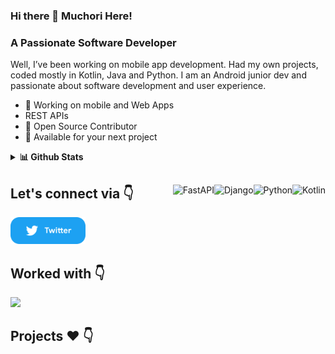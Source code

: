 ### Hi there 👋 Muchori Here! 

### A Passionate Software Developer 
Well, I’ve been working on mobile app development. Had my own projects, coded mostly in Kotlin, Java and Python. I am an Android junior dev and passionate about software development and user experience.

* 📱 Working on mobile and Web Apps
* REST APIs
* 📝 Open Source Contributor
* 💌 Available for your next project

<details>
  <summary><b>📊 Github Stats</b></summary>
  <p align="center"> <img src="https://github-readme-stats.vercel.app/api?username=muchori&count_private=true&show_icons=true&include_all_commits=true" alt="Muchori Joseph" />
</details>

##

<img align="right" alt="Kotlin" src="https://img.shields.io/badge/kotlin-%230095D5.svg?style=for-the-badge&logo=kotlin&logoColor=white"/>
<img align="right" alt="Python" src="https://img.shields.io/badge/python-3670A0?style=for-the-badge&logo=python&logoColor=ffdd54"/>
<img align="right" alt="Django" src="https://img.shields.io/badge/django-%23092E20.svg?style=for-the-badge&logo=django&logoColor=white" />
<img align="right" alt="FastAPI" src="https://img.shields.io/badge/FastAPI-005571?style=for-the-badge&logo=fastapi"/>


## Let's connect via 👇

<p float="left">  
  <a href="https://twitter.com/iammuchori" title="Redirect to Twitter">
    <img src="/assets/twitter.png" width="120" alt="Twitter" />
  </a>

 <!-- <a href="https://dev.to/muchori" title="Redirect to Dev.To">
    <img src="/assets/dev.png" width="120" alt="Dev.To" />
  </a> -->
</p>

## Worked with 👇

<img  width="47%" src="https://github-readme-stats.vercel.app/api/top-langs/?username=muchori&layout=compact"/>
<!-- <a href="https://github.com/muchori/github-readme-stats">
  <img align="center" src="https://github-readme-stats.vercel.app/api/?username=muchori&repo=github-readme-stats" />
</a>
<a href="https://github.com/muchori/convoychat">
  <img align="center" src="https://github-readme-stats.vercel.app/api/?username=muchori&repo=convoychat" />
</a> -->

## Projects ❤️ 👇

